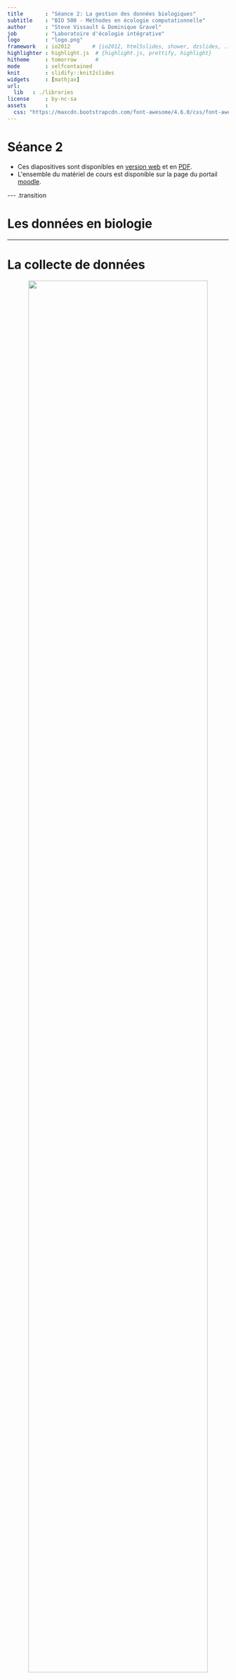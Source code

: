 ```yaml
---
title       : "Séance 2: La gestion des données biologiques"
subtitle    : "BIO 500 - Méthodes en écologie computationnelle"
author      : "Steve Vissault & Dominique Gravel"
job         : "Laboratoire d'écologie intégrative"
logo        : "logo.png"
framework   : io2012       # {io2012, html5slides, shower, dzslides, ...}
highlighter : highlight.js  # {highlight.js, prettify, highlight}
hitheme     : tomorrow      #
mode        : selfcontained
knit        : slidify::knit2slides
widgets     : [mathjax]
url:
  lib   : ./libraries
license     : by-nc-sa
assets      :
  css: "https://maxcdn.bootstrapcdn.com/font-awesome/4.6.0/css/font-awesome.min.css"
---
```

# Séance 2

- Ces diapositives sont disponibles en [version web](https://econumuds.github.io/BIO500/cours2/) et en [PDF](./assets/pdf/S2-BIO500.pdf).
- L'ensemble du matériel de cours est disponible sur la page du portail [moodle](https://www.usherbrooke.ca/moodle2-cours/course/view.php?id=12189).


--- .transition

# Les données en biologie

---

# La collecte de données

<div style='text-align:center;'>
<img src="assets/img/flow_cours2.png" width="90%"></img>
</div>

--- &twocol

# Le constat

*** =left

Trop souvent en écologie, les données sont représentées et entreposées dans un format proche des analyses que l'on veut réaliser.

Par exemple, on utilise une matrice $site \times espèces$ pour analyser la structure des communautées.

La question ne devrait jamais conditionner notre facon de stocker l'information sur un système écologique.

*** =right

<div style='text-align:center;'>
<img src="assets/img/matrix.jpg" width="90%"></img>
</div>


---

# La collecte de données en biologie

## D'abord, qu'est ce qu'une donnée en écologie?


<!-- Présenter qu'est qu'une données biologiques, comme elle est représentée -->
<!-- Qu'est ce qui est représenté en ligne versus en colonne -->


<div style='text-align:center;'>
<img src="assets/img/data_cube_2n.png" width="100%"></img>
</div>


---

# La collecte de données en biologie

## Le problème de multidimensionnalité

<div style='text-align:center;'>
<img src="assets/img/data_cube_3n.png" width="100%"></img>
</div>


---

# La collecte de données en biologie

## Le problème de multidimensionnalité

<div style='text-align:center;'>
<img src="assets/img/data_cube_4n.png" width="100%"></img>
</div>

**Note:** Pour la prise de données de facteurs environnementaux (abiotiques), on retrouverait une forme de type 3n.

---

# La collecte de données en biologie

## **En biologie**, on classifie les données selon 4 dimensions/classes d'information:

1. Biotique/abiotique
2. Taxonomique
3. Temporelle
4. Spatial

Au sein de ce cours, nous nous attarderons à la façon de structurer ses données. Les spécificités propres à chacune de ces dimensions seront présentées. D'abord le format des données, puis les types de données.

--- .transition

#  Le format des données

--- &twocol

#  Le format des données

*** =right

## Format long


|ID    |esp  | annees| dhp_mm|
|:-----|:----|------:|------:|
|567-1 |acsa |   2010|    460|
|567-2 |acsa |   2010|    100|
|567-3 |acsa |   2010|    120|
|598   |piru |   2011|    380|
|876   |abba |   2014|    160|

- Nom de colonnes court, sans accent, sans espace et explicite.
- Si possible, attachez les unités au nom de la colonne.

*** =left

## Format large


|ID    |esp  | 2010| 2011| 2014|
|:-----|:----|----:|----:|----:|
|567-1 |acsa |  460|   NA|   NA|
|567-2 |acsa |  100|   NA|   NA|
|567-3 |acsa |  120|   NA|   NA|
|598   |piru |   NA|  380|   NA|
|876   |abba |   NA|   NA|  160|

- Privilégier le format long
- Une ligne = une observation

--- &twocol

#  Le format des données: tableaux

## Garder l'approche un tableau doit contenir un type d'information:

*** =left


|ID_plot | ID_arbre| ID_multi|esp  | annees| dhp_mm|
|:-------|--------:|--------:|:----|------:|------:|
|A       |      567|        1|acsa |   2010|    460|
|A       |      567|        2|acsa |   2010|    100|
|A       |      567|        3|acsa |   2010|    120|
|B       |      598|       NA|piru |   2011|    380|
|B       |      876|       NA|abba |   2014|    160|

*** =right


|ID_plot | annees|variable     | valeur|
|:-------|------:|:------------|------:|
|A       |   2010|pp_tot_mm    |    880|
|B       |   2011|pp_tot_mm    |    560|
|B       |   2014|pp_tot_mm    |    900|
|A       |   2010|temp_max_deg |     24|
|B       |   2011|temp_max_deg |     26|
|B       |   2014|temp_max_deg |     28|

- Si l'on veut ajouter des données sur le climat, on ouvrira un nouveau tableau.

--- &twocol

#  Le format des données: colonnes

## Ne pas agréger l'information dans une seule colonne

*** =left


|ID_arbre |esp  | annees| dhp_mm|
|:--------|:----|------:|------:|
|567-1    |acsa |   2010|    460|
|567-2    |acsa |   2010|    100|
|567-3    |acsa |   2010|    120|
|598      |piru |   2011|    380|
|876      |abba |   2014|    160|


- Une colonne = une information

*** =right


|ID_arbre |ID_multi |esp  | annees| dhp_mm|
|:--------|:--------|:----|------:|------:|
|567      |1        |acsa |   2010|    460|
|567      |2        |acsa |   2010|    100|
|567      |3        |acsa |   2010|    120|
|598      |NA       |piru |   2011|    380|
|876      |NA       |abba |   2014|    160|

---

#  Le format des données: colonnes

## <span style="color:rgb(194, 0, 0);"> Important:</span> votre fichier de données brutes (destiné au stockage à long terme) ne doit pas contenir de champ calculé (c.a.d. une nouvelle colonne avec une moyenne, etc..)


--- .transition

#  Les types de données

---

# Les données biotiques et abiotiques

## **En informatique**, on distingue plusieurs types de données:

| Appelation                | Type                 | Valeurs     | Taille           |
|---------------------------|----------------------|-------------|------------------|
| `BOLEAN`                  | Boléen               | vrai/faux   | 1 octet          |
| `INTEGER`                 | Entiers              | -998, 123   | 1 à 4 octets     |
| `DOUBLE`, `FLOAT`         | Nombres réels        | 9.98, -4.34 | 4 à 8 octets     |
| `CHAR`,`VARCHAR`          | Chaine de caractères | lapin       | n x 1 à 8 octets |
| `TIMESTAMP`,`DATE`,`TIME` | Dates et heures      | 1998-02-16  | 4 à 8 octets     |



- Ce sont ces types qui seront utilisés pour entreposer nos données biotiques et abiotiques.
- Le choix d'un type approprié permet de réduire la taille du fichier de données.

---

# Les données temporelles

La plupart des languages/programmes disposent d'un type `TIMESTAMP`, `DATE` et `TIME` pour représenter une donnée temporelle.

On utilisera préférablement la norme [ISO8601](https://fr.wikipedia.org/wiki/ISO_8601) pour représenter ces données.

- `TIMESTAMP` (Heure et temps): On utilisera la notation `YYYY-MM-ddThh:mm:ss`. *ex. `1977-04-22T01:00:00-05:00`*
- `DATE`: On utilisera la notation `YYYY-MM-dd`. *ex. 1997-04-22*
- `TIME`: On utilisera la notation `HH:mm:ss` dans un systéme de 24 heures. *ex. 01:30:00.*

---

# Les données temporelles

 Gardez à l'esprit que vos données pourraient être réutilisées à travers le Monde. Les dates ne sont pas représentées de la même manière que l'on soit en Amérique du Nord ou en Europe. **Il est donc important de normaliser la saisie de ce type d'information.**

--- &twocol

# Les données temporelles

Une autre représentation de la date du jour peut-être basé sur le calendrier Julien.

*** =left

<div style='text-align:center;'>
<img src="assets/img/jul.jpg" width="105%"></img>
</div>

*** =right

- **Inconvénient:** Le jour julien doit toujours être accompagné de l'année (YYYY).
- **Avantage:** simplifie les analyses temporelles intra-annuelles.

--- &twocol

# Les données taxonomiques

*Un exemple avec l'érable à sucre*

*** =left

**Selon vous quelle option est la meilleure?**


|Option                             |Exemple        |
|:----------------------------------|:--------------|
|1. Code spécifique à l'étude       |ACSA           |
|2. Code du ministère               |ERS            |
|3. Genre et espèce                 |Acer saccharum |
|4. Nom vernaculaire                |Érable à sucre |
|5. Numéro Taxonomique (TSN - ITIS) |28731          |

*** =right

<div style='text-align:center;'>
<img src="assets/img/acsa.jpg" height="450px"></img>
</div>


--- &twocol

# Les données taxonomiques

*Un exemple avec l'érable à sucre*

*** =left


|Option                             |Exemple        |
|:----------------------------------|:--------------|
|1. Code spécifique à l'étude       |ACSA           |
|2. Code du ministère               |ERS            |
|3. Genre et espèce                 |Acer saccharum |
|4. Nom vernaculaire                |Érable à sucre |
|5. Numéro Taxonomique (TSN - ITIS) |28731          |

*** =right

>- **Option 1 et 2:** Doit être associé à des métadonnées. Risque de perte du fichier attaché.

>- **Option 3:** Le genre et l'espèce peuvent changer à travers le temps.

>- **Option 4:** Le nom vernaculaire des espèces est le pire choix. Le nom vernaculaire est propre à un pays, à une région géographique, à une culture/dialecte.


--- &twocol

# Les données taxonomiques

*Un exemple avec l'érable à sucre*

*** =left


|Option                             |Exemple        |
|:----------------------------------|:--------------|
|1. Code spécifique à l'étude       |ACSA           |
|2. Code du ministère               |ERS            |
|3. Genre et espèce                 |Acer saccharum |
|4. Nom vernaculaire                |Érable à sucre |
|5. Numéro Taxonomique (TSN - ITIS) |28731          |

*** =right


>- **Option 5:** Cette option couplée à l'option 3, est le meilleur choix.


---

# Les données taxonomiques

## On privilégie généralement l'utilisation de code espèce standardisée:

1. ITIS
2. VASCAN (Plantes vasculaires du Canada)
3. NCBI

**Avantage:** Chacune de ces institutions/infrastructures nous permettent de valider et retirer l'ensemble de la classification taxonomique d'une espèce à partir de son code. Même si l'identifiant change (nouvelle classification), nous serons en mesure de trouver le nouvel identifiant taxonomique à partir de l'ancien.

**Exemple:** [https://www.itis.gov/servlet/SingleRpt/SingleRpt?search_topic=TSN&search_value=28731#null](https://www.itis.gov/servlet/SingleRpt/SingleRpt?search_topic=TSN&search_value=28731#null)


---

# Les données spatiales

## Il existe plus de [65 familles de projections géographiques](https://en.wikipedia.org/wiki/List_of_map_projections) pour représenter des coordonnées sur la planète, en voici 3 des plus connues:

<div style='text-align:center;'>
<img src="assets/img/proj.png" height="200px"></img>
</div>

- Il est important de choisir un bon système de projection pour minimiser la déformation spatiale (surtout à nos latitudes)

>- À nos latitudes, on privilégiera l'utilisation d'une projection conique. Les ministères du Québec conseillent généralement l'utilisation d'une [projection conique conforme de Lambert](https://fr.wikipedia.org/wiki/Projection_conique_conforme_de_Lambert).

---

# Les données spatiales

- **Ce qu'il est important de savoir:** des coordonnées spatiales sans système de projection ne veulent strictement rien dire.
- Ainsi, lorsque l'on entrepose des données spatiales, trois colonnes doivent être représentées:
  - La coordonnée en X
  - La coordonnée en Y
  - La projection écrite en texte (voir votre GPS), ou préférablement l'identifiant unique de la projection.

---

# Les données spatiales

## Deux bases de données connues permettent de fournir des identifiants uniques:

1. `EPSG`: *European Petroleum Survey Group.*
2. `SRID`: *Spatial reference system*.

Ces deux identifiants sont généralement identiques et peuvent être trouvés à cette adresse: [http://spatialreference.org/](http://spatialreference.org/)

**Exemple:** [http://spatialreference.org/ref/epsg/2138/](http://spatialreference.org/ref/epsg/2138/)


---

#  L'absence de données

## On peut représenter l'absence de données de plusieurs façons:

- Laisser la cellule vide (`NULL`)
- Mettre un `NA` (*Not Available*)
- Mettre un 0
- Mettre `-9999` dans une colonne numérique

## Selon vous, quelle est l'action la plus appropriée ?

---

#  Le format des données

## On peut représenter l'absence de données de plusieurs façons:

- Laisser la cellule vide: montre que l'information n'a pas été saisie (un oublie)

>- Mettre un `NA` (*Not Available*): Montre que l'information est réellement indisponible (car le NA est saisie par un humain).

>- <span style="text-decoration: line-through;"> Mettre un 0 </span>: **JAMAIS** (empêche la distinction entre un vrai d'un faux 0, influence la moyenne)

>- Mettre `-9999` dans une colonne numérique: Ce choix peut être utilisé seulement pour les jeux de données très importants (centaine de Megas-octet), et doit être référencé dans les métadonnées.


---

# Choisir le bon type et format de données

Si l'on ne choisit pas le type de données approprié, cela aura diverses conséquences:

- Des problèmes de performance (ex. : il est plus rapide de faire une recherche sur un nombre que sur une chaîne de caractères)
- Un comportement contraire à celui attendu (ex. : trier sur un nombre stocké comme tel, ou sur un nombre stocké comme une chaîne de caractères ne donnera pas le même résultat)
- L'impossibilité d'utiliser des fonctionnalités propres à un type de données (ex. : stocker une date comme une chaîne de caractères vous prive des nombreuses fonctions temporelles disponibles).

<!-- Point supplémentaire pour les avancées: - Un gaspillage de mémoire (ex. : si vous stockez de toutes petites données dans une colonne faite pour stocker de grosses quantités de données) -->

---

# Finalement...

Pourquoi prendre soins de ces données ?

Pour en savoir davantage:

- [Broman KW, Kara W (2017) Data organization in spreadsheets. The American Statistician.](http://www.tandfonline.com/doi/abs/10.1080/00031305.2017.1375989)
- [Hart EM, Barmby P, LeBauer D, Michonneau F, Mount S, Mulrooney P, et al. (2016) Ten Simple Rules for Digital Data Storage. PLoS Comput Biol](http://journals.plos.org/ploscompbiol/article?id=10.1371/journal.pcbi.1005097)

--- .transition

# Entreposer et archiver ses données écologiques


<!-- TRANSTION vers SQL

# La collecte de données

En biologie, la collecte de données se résume à un hypercube.

Comme nous le verrons plus tard cette multidimensionnalité complique notre tâche, car il est difficile de la représenter dans un tableau excel (n-2). -->


---

# Où sommes-nous?

<div style='text-align:center;'>
<img src="assets/img/flow_bio.png" width="90%"></img>
</div>

---

# Pourquoi bien entreposer ces données?

<div style='text-align:center;'>
<figure>
  <img src="assets/img/data_trends.jpg" height="500px"></img>
</figure>
</div>

[Vines et al., 2013](https://www.nature.com/news/scientists-losing-data-at-a-rapid-rate-1.14416)

---

# Les entrepôts existants

1. Les fichiers textes comme les CSV, TSV (Format libre et ouvert)
2. Les tableurs comme MS Excel (Logiciel propriétaire), Libre Office Calc. (Logiciel libre)
3. Les fichiers hierarchiques/structurés HDF, NetCDF (Format libre et ouvert)
4. Les bases de données relationnelles

---

# Le Tesseract de la biologie

<div style='text-align:center;'>
<img src="assets/img/data_cube_4n.png" width="90%"></img>
</div>

- Il est difficile de stocker les données écologiques dans un tableau excel (n-2) lorsque les données écologiques ont (n-4).
- Conduit à une redondance dans l'information (par exemple. repeter les coordonnées de l'emplacement du site lorsqu'il est mesuré plusieurs fois).

---

# Les bases de données (BDs) à la rescousse

<div style='text-align:center;'>
  <img src="assets/img/star_eg.png" width="50%"></img>
</div>

- Les BDs permettent de redimensionner ce problème (plusieurs tableaux de n-2 avec des relations) grâce au modèle d'entités-relations.
- Chaque table correspond à une dimension. Les tables sont liées entre elles par des relations. Cette structure est appelée [schéma en étoile](https://en.wikipedia.org/wiki/Star_schema).

---

# Avantages des bases de données

- **Maintenir l'intégrité entre les enregistrements de nos tableaux**. Une observation ne peut être faite sur un site qui n'existe pas.
- **Normaliser et contrôler la qualité des données**. Chaque colonne est un type précis de données. Des contraintes peuvent être appliquées sur chaque colonne.
- **Éviter les redondances dans le stockage de l'information** (obtenir une [forme normale](https://fr.wikipedia.org/wiki/Forme_normale_(bases_de_donn%C3%A9es_relationnelles)), voir la section [Format de donnée du cours 2](https://econumuds.github.io/BIO500/cours2/#14).

---

# Avantages des bases de données

## Autres avantages indéniables:

- Obtenir un gain de temps et de performance.
- Séparer les données brutes des données destinées aux analyses.
- Rendre flexible la préparation des données pour les analyses.
- Pemettre le travail simultané de plusieurs utilisateurs grâce à l'approche client-serveur.
- Déclencher des procédures de sauvegardes.
- Suivre les modifications/ajouts à la BD (journal de transactions).

--- &twocolw w1:40% w2:60%

# L'approche client-serveur


*** =left

<div style='text-align:center;'>
  <img src="assets/img/flow_db.png" height="450px"></img>
</div>


*** =right

- Le **serveur** est un ordinateur contenant la base de données.
- Si le serveur est votre ordinateur, on se connectera alors **localement** (environnement de développement).
- Si le serveur est physiquement ailleurs (mais accessible via le réseau), on parlera de **serveur distant** (environnement de production).


--- &twocolw w1:40% w2:60%

# L'approche client-serveur


*** =left

<div style='text-align:center;'>
  <img src="assets/img/flow_db.png" height="450px"></img>
</div>


*** =right

- Le **client** peut être un logiciel, tout comme un langage installé sur votre ordinateur.
- On se sert de ce langage ou logiciel pour interagir avec le serveur de base de données présent localement ou à distance.
- On peut donc avoir plusieurs **clients** sur un même ordinateur.

--- &twocolw w1:40% w2:60%

# L'approche client-serveur

*** =left

<div style='text-align:center;margin-top:10px;'>
  <img src="assets/img/pgadmin.png" width="90%"></img>
</div>
<div style='text-align:center;margin-top:10px;'>
  <img src="assets/img/psql.jpg" width="90%"></img>
</div>

*** =right

- Il existe une grande diversité de clients, mais nous utiliserons essentiellement les trois suivants:
  - **pgadmin3**: logiciel avec une interface graphique.
  - **R**: language de programmation scientifique.

<!-- - **psql**: un autre language utile (si le temps le permet). -->

<!-- Question, qu'est qui distingue un logiciel d'un langage? -->

**Note:** La plupart des langages de programmation disposent de librairies permettant de se connecter à une base de données sur un serveur local ou distant.

--- &twocolw w1:40% w2:60%

# L'approche client-serveur


*** =left

<div style='text-align:center;'>
  <img src="assets/img/flow_db.png" height="450px"></img>
</div>


*** =right

**Le client** se connecte pour effectuer différentes opérations:

1. Créer une base de données.
2. Créer des tables avec des relations.
3. Insérer des données.
4. Interroger les données par requête.
5. Supprimer des données ou des tables.
6. Mettre à jour des données ou des tables.
7. Supprimer la base de données.


--- &twocolw w1:40% w2:60%

# L'approche client-serveur


*** =left

<div style='text-align:center;'>
  <img src="assets/img/flow_db.png" height="450px"></img>
</div>


*** =right

**Le serveur** répond avec des données, des messages d'erreurs ou des status (e.g. Données insérées).

---

# L'approche client-serveur avec multi-utilisateurs

## On pourrait envisager la situation suivante...


<div style='text-align:center;'>
  <img src="assets/img/db_flow_multi.png" width="55%"></img>
</div>

L'approche multi-utilisateurs peut uniquement se faire si le serveur est distant.

--- .transition

# Les Systèmes de Gestion de Base de Données (SGBDs)

--- &twocol

# Les SGBDs

*** =left

<div style='text-align:center;'>
  <img src="assets/img/flow_db.png" height="450px"></img>
</div>

*** =right

- Les base de données sont présentes sur un serveur.
- Pour créer, interroger, gérer et maintenir des bases de données, on utilisera un **[Système de Gestion de Base de Données](https://fr.wikipedia.org/wiki/Syst%C3%A8me_de_gestion_de_base_de_donn%C3%A9es) (souvent appelé SGBD)** installé sur le serveur.

--- &twocol

# La diversité des SGBDs

*** =left

## Il en existe une multitude:

<div style='text-align:center;'>
  <img src="assets/img/sgbd.png" width="100%"></img>
</div>

*** =right

>- Mais ces systèmes disposent tous d'un dénominateur commun: le `langage SQL`
>- Dans ce cours, nous utiliserons le système de gestion de données `PostgreSQL`.

---

# Le langage SQL

## Définition

> Le SQL (Structured Query Language) est le langage des SGBDs. Il permet de communiquer avec une base de données.

---

# Le langage SQL

## Le `SQL` permet de:

1. Créer une base de données (`CREATE DATABASE`).
2. Créer des tables et établir des relations (`CREATE TABLE`).
3. Insérer des données (`INSERT`).
4. Interroger les données par requête (`SELECT`).
5. Supprimer des données ou des tables (`DROP`, `DELETE`).
6. Mettre à jour des données ou des tables (`UPDATE`, `ALTER`).
7. Supprimer la base de données (`DROP DATABASE`).

Chacune de ces commandes est une instruction `SQL` envoyée au serveur pour manipuler et interroger la base de données.

---

# Le langage SQL

## Pour cette séance, nous nous attarderons seulement à:

1. Créer une base de données (`CREATE DATABASE`).
2. Créer des tables et établir des relations (`CREATE TABLE`).
3. Supprimer ou modifier des tables (`DROP TABLE`, `ALTER TABLE`).
4. Supprimer la base de données (`DROP DATABASE`).

Soyez attentifs, car le travail de cette semaine consiste à écrire un script qui permet la création de la base de données (les tables et leurs relations) pour entreposer les données que vous avez collectées lors de la séance 2.

--- .transition

# Conceptualisation d'une base de données en 5 étapes

---

# Étape 1. Faire une liste des variables

**Exercice (15-20 minutes):**

1. Dresser la liste des informations collectées par les différents groupes.
2. Regrouper les variables communes entre les équipes pour obtenir une ontologie conjointe.

---

# Étape 2. Regrouper les variables dans des tables

**Exercice (15-20 minutes):** Regrouper les variables dans des tables.

1. Déterminer les tables/entités:
  - Qu'elles sont les unités d'échantillonnage? Autrement dit, sur quelles entités portent nos mesures?
2. Remplir les tables avec les variables de l'étape 1.


À ce stade de la conceptualisation, une table est une entité possédant des attributs. Chaque attribut est une colonne.

---

# Étape 3. Établir le type d'association entre les tables

## Le concept d'association

<div style='text-align:center;'>
  <img src="assets/img/card.svg" width="80%"></img>
</div>

---

# Étape 3. Établir le type d'association entre les tables

## Il existe plusieurs types d'association:

| Table 1   | Table 2   | Relation                                       | exemple                        |
|:----------|:----------|:-----------------------------------------------|:-------------------------------|
| 1         | 1         | *one-to-one*                                   | personne ←→ permis de conduire |
| 0..1      | 1         | optionnel dans la table 1, *one-to-one*        | permis de conduire ←→ personne |
| 0..n ou n | 0..n or n | optionnel dans les deux tables, *many-to-many* | personne ←→ livre              |
| 1..n ou n | 1         | *many-to-one*                                  | personne ←→ lieu de naissance  |

**Exercice (5 minutes)**: Quel(s) type(s) d'association retrouve-t-on entre nos tables?

---

# Étape 4. Établir les clés primaires et étrangères

## Le concept des clés primaires et des clés étrangères

<div style='text-align:center;'>
  <img src="assets/img/keys_1.svg" width="45%"></img>
</div>

## Important:
  - Une clé primaire garantie le caractère unique d'un enregistrement (ligne d'une table).
  - Une clé primaire ne peut donc jamais être `NULL`.
  - Une clé primaire peut être composite, une combinaison de colonnes.

---

# Étape 4. Établir les clés primaires et étrangères

**Exercice (5 minutes)**

1. Déterminer quels sont les attributs/colonnes garantissant le caractère unique d'un enregistrement (ligne d'une table).
2. Déterminer quelles sont les clés étrangères.


---

# Étape 5. Assigner un type de données aux attributs

Chaque attribut d'une table doit correspondre à un type de données:

| Appelation                | Type                 | Valeurs     | Taille           |
|:--------------------------|:---------------------|:------------|:-----------------|
| `BOLEAN`                  | Boléen               | vrai/faux   | 1 octet          |
| `INTEGER`                 | Entiers              | -998, 123   | 1 à 4 octets     |
| `DOUBLE`, `FLOAT`         | Nombres réels        | 9.98, -4.34 | 4 à 8 octets     |
| `CHAR`,`VARCHAR`          | Chaine de caractères | lapin       | n x 1 à 8 octets |
| `TIMESTAMP`,`DATE`,`TIME` | Dates et heures      | 1998-02-16  | 4 à 8 octets     |

Pour tous les types de données, [voir la documentation PostgreSQL](http://docs.postgresql.fr/9.2/datatype.html)

**Exercice (15 minutes):** Associer à chaque attribut un type de données.

---

# En résumé

## Finalement, qu'est-ce qu'un modèle conceptuel pour une base de données?

Une façon de représenter l'information dans un modèle de type entités-relations où chaque entité (table) possède des attributs (colonnes).

L'étape suivante est de transcrire ce modèle conceptuel des données en modèle logique de données (c.a.d compréhensible par l'ordinateur).

--- .transition

# Transcrire ces étapes en SQL

---

# Les grandes étapes

1. Spécifier la connexion avec le serveur
2. Créer la base de données
3. Créer les tables et spécifier les clés
4. Ajouter de l'information dans les tables
5. Faire des requêtes pour extraire l'information

---

# Se connecter au SGBD (PostgreSQL)

## Pour que le client communique avec la SGBD, les informations de connection au serveur sont indispensables:

1. `host`: L'adresse du serveur. `localhost` si la base de données est sur votre ordinateur.
2. `port`: La base de données écoute sur un port spécifique du serveur.
3. `user`: le nom d'utilisateur
4. `password`: le mot de passe de l'utilisateur.
5. `dbname`: le nom de la base de données

---&twocolw w1:50% w2:50%

# Se connecter au SGBD (PostgreSQL) via R

*** =right


```r
library(RPostgreSQL)
con <- dbConnect(PostgreSQL(), host="localhost",
        port=5433, user= "postgres", password=NA)
```


```r
dbSendQuery(con,"Instructions SQL à envoyer")
```

*** =left

- `con` est un objet contenant la connexion avec le serveur.
- On utilisera la fonction `dbSendQuery()` pour envoyer les instructions SQL.
- Le deuxième argument de la fonction `dbSendQuery()` est une chaine de caractères contenant les instructions SQL.

---&twocolw w1:45% w2:50%

# Se connecter au SGBD (PostgreSQL) via pgAdmin3

*** =right

<div style='text-align:center;margin-top:10px;'>
  <img src="assets/img/pgadmin.png" width="90%"></img>
</div>

*** =left

- On préfère parfois un interface graphique pour interagir avec la SGBD.

---&twocolw w1:50% w2:50%

# Création de la base de données via R


```r
dbSendQuery(con,"CREATE DATABASE bd_films;")
```

```
## <PostgreSQLResult>
```

La SGBD nous répond... mais elle n'a pas grand chose à ajouter.

## Important:

1. En SQL, chaque instruction se termine par un point-virgule.
2. Les instructions sont écrites en majuscules et les variables en minuscules.
3. Toutes les instructions SQL sont énumérées et expliquées en Français à cette adresse: [http://docs.postgresql.fr/9.5/sql-commands.html](http://docs.postgresql.fr/9.5/sql-commands.html)

---

# Création de la base de données via R

Puis, on se connecte à cette nouvelle base de données grâce à la fonction `dbConnect()`:


```r
dbConnect(con,dbname="bd_films")
```

```
## <PostgreSQLConnection>
```

---&twocol

# Création d'une table avec clé primaire

*** =left

Voici un exemple d'instruction SQL pour créer la table `films`.

```sql
CREATE TABLE films (
    code        char(5),
    titre       varchar(40),
    date_prod   date,
    genre       varchar(10),
    duree       interval hour to minute,
    PRIMARY KEY (code,titre)
);
```

*** =right

- `films` est le nom de la table
- Chaque attribut de la table (`code`,`titre` etc) dispose d'un type de données (`char(5)`, `varchar(40)` etc)
- La dernière ligne correspond aux contraintes de la table telle que la clé primaire.
- **Question:** Cette clé primaire est composite ou simple?

---&twocol

# Création d'une table avec clé étrangère

*** =left

Si l'on veut créer une table `acteurs` et référencer cette table à la table `films`.

```sql
CREATE TABLE acteurs (
    nom         varchar(40),
    prenom      varchar(40),
    naissance   date,
    code        char(5),
    titre       varchar(40),
    PRIMARY KEY (nom,prenom),
    FOREIGN KEY (code, titre) REFERENCES
        films (code, titre) ON DELETE CASCADE
);
```

*** =right

- On déclare `prenom` et `nom` comme étant la clé primaire de la table `acteurs`.
- On référence les attributs `code` et `titre` comme étant la clé étrangère.

---&twocol

# Création d'une table avec clé étrangère

*** =left

Si l'on veut créer une table `acteurs` et référencer cette table à la table `films`.

```sql
CREATE TABLE acteurs (
    nom         varchar(40),
    prenom      varchar(40),
    naissance   date,
    code        char(5),
    titre       varchar(40),
    PRIMARY KEY (nom,prenom),
    FOREIGN KEY (code, titre) REFERENCES
        films (code, titre) ON DELETE CASCADE
);
```

*** =right

## Important:

- On ne peut plus insérer d'acteurs jouant dans un film qui n'est pas référencé dans la table `films`. C'est ce que l'on appelle l'intégrité référentielle.
- Lorsque l'on supprime un enregistrement dans `films`, les acteurs référencés à ce film vont être automatiquement supprimés grâce à l'instruction `CASCADE`.


---

# Création d'une table avec R

## On se sert de R pour envoyer l'instruction SQL de création de la table:


```r
films_sql <- "
CREATE TABLE films (
    code        char(5),
    titre       varchar(40),
    did         integer,
    date_prod   date,
    genre       varchar(10),
    duree       interval hour to minute,
    PRIMARY KEY(code,titre)
);"

dbSendQuery(con,films_sql)
```

---

# Création d'une table

## Exercice pour le travail de session (20 minutes):

En vous inspirant des [exemples](http://docs.postgresqlfr.org/9.5/sql-createtable.html) et de la syntaxe SQL expliquée précédemment, écrivez le script contenant les instructions SQL permettant la création de table la `personnes`.


---

# Supprimer la base de données


```r
dbSendQuery(con,"DROP DATABASE bd_films;")
```

```
## <PostgreSQLResult>
```

```r
dbDisconnect(con)
```

```
## [1] TRUE
```

---

# Lectures et travail pour la semaine prochiane

## Travail

Maintenant que vous en savez plus sur le format des données, vous devez écrire le script R pour créer votre base de données en spécifiant les tables, les champs et les clés liant les tables entre elles.

---

# Lectures et travail pour la semaine prochaine

## Travail

- Poisot et al. 2014. Moving toward a sustainable ecological science: don't let data go to waste ! Ideas in Ecology and Evolution 6: 11-19
- Mills et al. 2015. Archivin Primary Data: Solutions for Long-term Studies. Trends in Ecology and Evolution.
